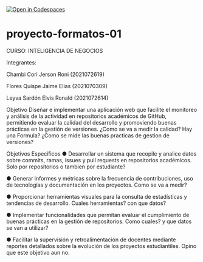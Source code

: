 [![Open in Codespaces](https://classroom.github.com/assets/launch-codespace-2972f46106e565e64193e422d61a12cf1da4916b45550586e14ef0a7c637dd04.svg)](https://classroom.github.com/open-in-codespaces?assignment_repo_id=18754960)
# proyecto-formatos-01

CURSO: INTELIGENCIA DE NEGOCIOS

Integrantes:

Chambi Cori Jerson Roni 			(2021072619)

Flores Quispe Jaime Elias			(2021070309)

Leyva Sardón Elvis Ronald			(2021072614)


Objetivo
Diseñar e implementar una aplicación web que facilite el monitoreo y análisis de la actividad en repositorios académicos de GitHub, permitiendo evaluar la calidad del desarrollo y promoviendo buenas prácticas en la gestión de versiones.
¿Como se va a medir la calidad? Hay una Formula?
¿Como se mide las buenas practicas de gestion de versiones?

Objetivos Específicos
●	Desarrollar un sistema que recopile y analice datos sobre commits, ramas, issues y pull requests en repositorios académicos. 
Solo por repositorios o tambien por estudiante?

●	Generar informes y métricas sobre la frecuencia de contribuciones, uso de tecnologías y documentación en los proyectos. 
Como se va a medir?

●	Proporcionar herramientas visuales para la consulta de estadísticas y tendencias de desarrollo. 
Cuales herramientas? con que datos?

●	Implementar funcionalidades que permitan evaluar el cumplimiento de buenas prácticas en la gestión de repositorios. 
Como cuales? y que datos se van a utilizar?

●	Facilitar la supervisión y retroalimentación de docentes mediante reportes detallados sobre la evolución de los proyectos estudiantiles.
Opino que este objetivo aun no.
